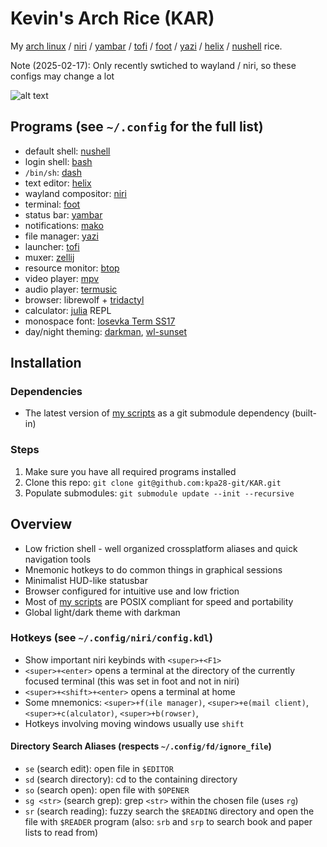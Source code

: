 # Kevin's Arch Rice (KAR)
My [arch linux](https://archlinux.org/) / [niri](https://github.com/YaLTeR/niri) / [yambar](https://codeberg.org/dnkl/yambar) / [tofi](https://github.com/philj56/tofi) / [foot](https://codeberg.org/dnkl/foot/) / [yazi](https://github.com/sxyazi/yazi) / [helix](https://helix-editor.com) / [nushell](https://www.nushell.sh/) rice.

Note (2025-02-17): Only recently swtiched to wayland / niri, so these configs may change a lot

![alt text](.local/share/rice/rice-screen.png?raw=true)

## Programs (see `~/.config` for the full list)
* default shell: [nushell](https://www.nushell.sh/)
* login shell: [bash](https://www.gnu.org/software/bash/manual/bash.html)
* `/bin/sh`: [dash](https://www.man7.org/linux/man-pages/man1/dash.1.html)
* text editor: [helix](https://helix-editor.com)
* wayland compositor: [niri](https://github.com/YaLTeR/niri)
* terminal: [foot](https://codeberg.org/dnkl/foot/)
* status bar: [yambar](https://codeberg.org/dnkl/yambar)
* notifications: [mako](https://github.com/emersion/mako)
* file manager: [yazi](https://github.com/sxyazi/yazi)
* launcher: [tofi](https://github.com/philj56/tofi)
* muxer: [zellij](https://github.com/zellij-org/zellij)
* resource monitor: [btop](https://github.com/aristocratos/btop)
* video player: [mpv](https://mpv.io)
* audio player: [termusic](https://github.com/tramhao/termusic)
* browser: librewolf + [tridactyl](https://github.com/tridactyl/tridactyl)
* calculator: [julia](https://julialang.org) REPL
* monospace font: [Iosevka Term SS17](https://github.com/be5invis/Iosevka)
* day/night theming: [darkman](https://gitlab.com/WhyNotHugo/darkman), [wl-sunset](https://github.com/kennylevinsen/wlsunset)

## Installation

### Dependencies
* The latest version of [my scripts](https://github.com/kpa28-git/scripts) as a git submodule dependency (built-in)
<!-- * Free API Keys: [Coinmarketcap](https://coinmarketcap.com/api), [Alphavantage](https://www.alphavantage.co/support/#api-key), [World Air Quality Index](http://aqicn.org/data-platform/token/#/) ([instructions](https://github.com/kpa28-git/scripts/blob/master/polybar/README.md)) -->

### Steps
1. Make sure you have all required programs installed
2. Clone this repo: `git clone git@github.com:kpa28-git/KAR.git`
3. Populate submodules: `git submodule update --init --recursive`

## Overview
* Low friction shell - well organized crossplatform aliases and quick navigation tools
* Mnemonic hotkeys to do common things in graphical sessions
* Minimalist HUD-like statusbar
* Browser configured for intuitive use and low friction
* Most of [my scripts](https://github.com/kpa28-git/scripts) are POSIX compliant for speed and portability
* Global light/dark theme with darkman

### Hotkeys (see `~/.config/niri/config.kdl`)
* Show important niri keybinds with `<super>+<F1>`
* `<super>+<enter>` opens a terminal at the directory of the currently focused terminal (this was set in foot and not in niri)
* `<super>+<shift>+<enter>` opens a terminal at home
* Some mnemonics: `<super>+f(ile manager)`, `<super>+e(mail client)`, `<super>+c(alculator)`, `<super>+b(rowser)`, 
* Hotkeys involving moving windows usually use `shift`

#### Directory Search Aliases (respects `~/.config/fd/ignore_file`)
* `se` (search edit): open file in `$EDITOR`
* `sd` (search directory): cd to the containing directory
* `so` (search open): open file with `$OPENER`
* `sg <str>` (search grep): grep `<str>` within the chosen file (uses `rg`)
* `sr` (search reading): fuzzy search the `$READING` directory and open the file with `$READER` program (also: `srb` and `srp` to search book and paper lists to read from)

